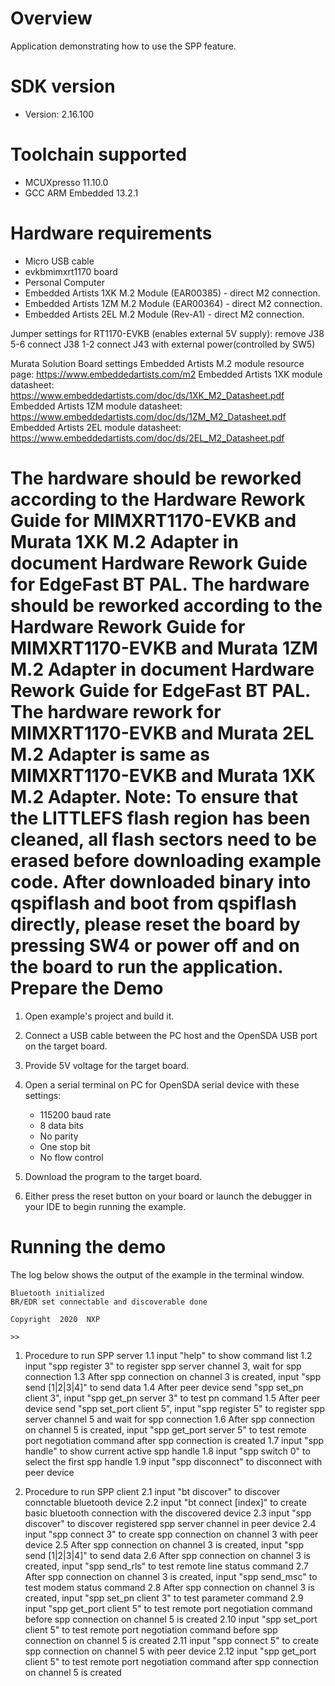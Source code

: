 Overview
========
Application demonstrating how to use the SPP feature.


SDK version
===========
- Version: 2.16.100

Toolchain supported
===================
- MCUXpresso  11.10.0
- GCC ARM Embedded  13.2.1

Hardware requirements
=====================
- Micro USB cable
- evkbmimxrt1170 board
- Personal Computer
- Embedded Artists 1XK M.2 Module (EAR00385) - direct M2 connection.
- Embedded Artists 1ZM M.2 Module (EAR00364) - direct M2 connection.
- Embedded Artists 2EL M.2 Module (Rev-A1) - direct M2 connection.

Jumper settings for RT1170-EVKB (enables external 5V supply):
remove  J38 5-6
connect J38 1-2
connect J43 with external power(controlled by SW5)

Murata Solution Board settings
Embedded Artists M.2 module resource page: https://www.embeddedartists.com/m2
Embedded Artists 1XK module datasheet: https://www.embeddedartists.com/doc/ds/1XK_M2_Datasheet.pdf
Embedded Artists 1ZM module datasheet: https://www.embeddedartists.com/doc/ds/1ZM_M2_Datasheet.pdf
Embedded Artists 2EL module datasheet: https://www.embeddedartists.com/doc/ds/2EL_M2_Datasheet.pdf

The hardware should be reworked according to the Hardware Rework Guide for MIMXRT1170-EVKB and Murata 1XK M.2 Adapter in document Hardware Rework Guide for EdgeFast BT PAL.
The hardware should be reworked according to the Hardware Rework Guide for MIMXRT1170-EVKB and Murata 1ZM M.2 Adapter in document Hardware Rework Guide for EdgeFast BT PAL.
The hardware rework for MIMXRT1170-EVKB and Murata 2EL M.2 Adapter is same as MIMXRT1170-EVKB and Murata 1XK M.2 Adapter.
Note:
To ensure that the LITTLEFS flash region has been cleaned,
all flash sectors need to be erased before downloading example code.
After downloaded binary into qspiflash and boot from qspiflash directly,
please reset the board by pressing SW4 or power off and on the board to run the application.
Prepare the Demo
================

1.  Open example's project and build it.

2.  Connect a USB cable between the PC host and the OpenSDA USB port on the target board.

3.  Provide 5V voltage for the target board.

4.  Open a serial terminal on PC for OpenSDA serial device with these settings:
    - 115200 baud rate
    - 8 data bits
    - No parity
    - One stop bit
    - No flow control

5.  Download the program to the target board.

6.  Either press the reset button on your board or launch the debugger in your IDE to begin running the example.

Running the demo
================
The log below shows the output of the example in the terminal window. 

~~~~~~~~~~~~~~~~~~~~~~~~~~~~~~~~~~~
Bluetooth initialized
BR/EDR set connectable and discoverable done

Copyright  2020  NXP

>> 
~~~~~~~~~~~~~~~~~~~~~~~~~~~~~~~~~~~

1.  Procedure to run SPP server
1.1 input "help" to show command list
1.2 input "spp register 3" to register spp server channel 3, wait for spp connection
1.3 After spp connection on channel 3 is created, input "spp send [1|2|3|4]" to send data
1.4 After peer device send "spp set_pn client 3", input "spp get_pn server 3" to test pn command
1.5 After peer device send "spp set_port client 5", input "spp register 5" to register spp server channel 5 and wait for spp connection
1.6 After spp connection on channel 5 is created, input "spp get_port server 5" to test remote port negotiation command after spp connection is created
1.7 input "spp handle" to show current active spp handle
1.8 input "spp switch 0" to select the first spp handle
1.9 input "spp disconnect" to disconnect with peer device

2.  Procedure to run SPP client
2.1 input "bt discover" to discover connctable bluetooth device
2.2 input "bt connect [index]" to create basic bluetooth connection with the discovered device
2.3 input "spp discover" to discover registered spp server channel in peer device
2.4 input "spp connect 3" to create spp connection on channel 3 with peer device
2.5 After spp connection on channel 3 is created, input "spp send [1|2|3|4]" to send data
2.6 After spp connection on channel 3 is created, input "spp send_rls" to test remote line status command
2.7 After spp connection on channel 3 is created, input "spp send_msc" to test modem status command
2.8 After spp connection on channel 3 is created, input "spp set_pn client 3" to test parameter command
2.9 input "spp get_port client 5" to test remote port negotiation command before spp connection on channel 5 is created
2.10 input "spp set_port client 5" to test remote port negotiation command before spp connection on channel 5 is created
2.11 input "spp connect 5" to create spp connection on channel 5 with peer device
2.12 input "spp get_port client 5" to test remote port negotiation command after spp connection on channel 5 is created
